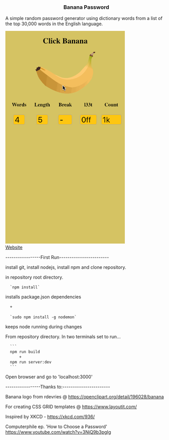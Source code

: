 <h3 align="center">Banana Password</h3>

A simple random password generator using dictionary words from a list of the top 30,000 words in the English language.

![](Example-2.gif)
 <br><a href="http://www.bananapassword.com">Website</a>

-----------------First Run------------------------

install git, install nodejs, install npm and clone repository.

in repository root directory.

      `npm install`  

installs package.json dependencies

      +

      `sudo npm install -g nodemon`  

keeps node running during changes

From repository directory.
In two terminals set to run...

      ```
      npm run build
          +
      npm run server:dev
      ```

Open browser and go to 'localhost:3000'

-----------------Thanks to:-----------------------

Banana logo from rdevries @ https://openclipart.org/detail/196028/banana

For creating CSS GRID templates @ https://www.layoutit.com/ 

Inspired by 
XKCD - https://xkcd.com/936/

Computerphile ep. 'How to Choose a Password'
https://www.youtube.com/watch?v=3NjQ9b3pgIg

<p align="center">
  <img />
</p>
